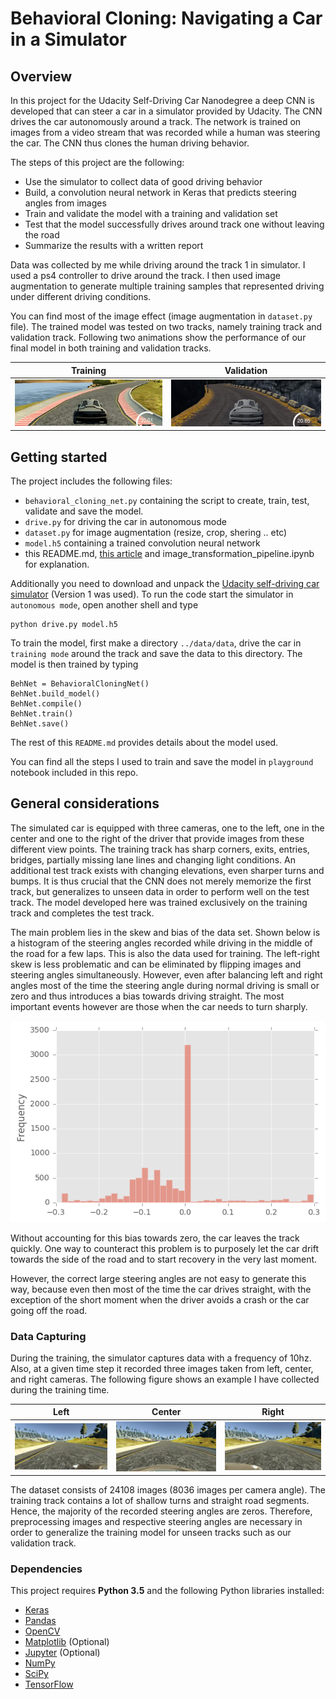 # Behavioral Cloning: Navigating a Car in a Simulator

Overview
---

In this project for the Udacity Self-Driving Car Nanodegree a deep CNN  is developed that can steer a car in a simulator provided by Udacity. The CNN drives the car autonomously around a track. The network is trained on images from a video stream that was recorded while a human was steering the car. The CNN thus clones the human driving behavior.

The steps of this project are the following:

* Use the simulator to collect data of good driving behavior
* Build, a convolution neural network in Keras that predicts steering angles from images
* Train and validate the model with a training and validation set
* Test that the model successfully drives around track one without leaving the road
* Summarize the results with a written report

Data was collected by me while driving around the track 1 in simulator. I used a ps4 controller to drive around the track. I then used image augmentation to generate multiple training samples that represented driving under different driving conditions.

You can find most of the image effect (image augmentation in `dataset.py` file). The trained model was tested on two tracks, namely training track and validation track. Following two animations show the performance of our final model in both training and validation tracks.

Training | Validation
------------|---------------
![training_img](./assets/track_one.gif) | ![validation_img](./assets/track_two.gif)


## Getting started

The project includes the following files:

* `behavioral_cloning_net.py` containing the script to create, train, test, validate and save the model.
* `drive.py` for driving the car in autonomous mode
* `dataset.py` for image augmentation (resize, crop, shering .. etc)
* `model.h5` containing a trained convolution neural network 
* this README.md, [this article](https://medium.com/@ksakmann/behavioral-cloning-make-a-car-drive-like-yourself-dc6021152713) and image_transformation_pipeline.ipynb for explanation.

Additionally you need to download and unpack the [Udacity self-driving car simulator](https://github.com/udacity/self-driving-car-sim) (Version 1 was used). To run the code start the simulator in `autonomous mode`, open another shell and type 

```
python drive.py model.h5
```

To train the model, first make a directory `../data/data`, drive the car in `training mode` around the track and save the data to this directory. The model is then trained by typing 
```
BehNet = BehavioralCloningNet()
BehNet.build_model()
BehNet.compile()
BehNet.train()
BehNet.save()
```
The rest of this `README.md` provides details about the model used.

You can find all the steps I used to train and save the model in `playground` notebook included in this repo.

## General considerations

The simulated car is equipped with three cameras, one to the left, one in the center and one to the right of the driver that provide images from these different view points. The training track has sharp corners, exits, entries, bridges, partially missing lane lines and changing light conditions. An additional test track exists with changing elevations, even sharper turns and bumps. It is thus crucial that the CNN does not merely memorize the first track, but generalizes to unseen data in order to perform well on the test track. The model developed here was trained exclusively on the training track and completes the test track.

The main problem lies in the skew and bias of the data set. Shown below is a histogram of the steering angles recorded while driving in the middle of the road for a few laps. This is also the data used for training. The left-right skew is less problematic and can be eliminated by flipping images and steering angles simultaneously. However, even after balancing left and right angles most of the time the steering angle during normal driving is small or zero and thus introduces a bias towards driving straight. The most important events however are those when the car needs to turn sharply. 

<p align="center">
 <img src="./assets/raw_steering_angles.png" width="550">
</p>

Without accounting for this bias towards zero, the car leaves the track quickly. One way to counteract this problem is to  purposely let the car drift  towards the side of the road and to start recovery in the very last moment. 

However, the correct large steering angles are not easy to generate this way, because even then most of the time the car drives straight, with the exception of the short moment when the driver avoids a crash or the car going off the road. 

### Data Capturing

During the training, the simulator captures data with a frequency of 10hz. Also, at a given time step it recorded three images taken from left, center, and right cameras. The following figure shows an example I have collected during the training time.

Left| Center | Right
----|--------|-------
![left](./assets/left.png) | ![center](./assets/center.png) | ![right](./assets/right.png)

The dataset consists of 24108 images (8036 images per camera angle). The training track contains a lot of shallow turns and straight road segments. Hence, the majority of the recorded steering angles are zeros. Therefore, preprocessing images and respective steering angles are necessary in order to generalize the training model for unseen tracks such as our validation track.


### Dependencies

This project requires **Python 3.5** and the following Python libraries installed:

- [Keras](https://keras.io/)
- [Pandas](http://pandas.pydata.org/)
- [OpenCV](http://opencv.org/)
- [Matplotlib](http://matplotlib.org/) (Optional)
- [Jupyter](http://jupyter.org/) (Optional)
- [NumPy](http://www.numpy.org/)
- [SciPy](https://www.scipy.org/)
- [TensorFlow](http://tensorflow.org)
